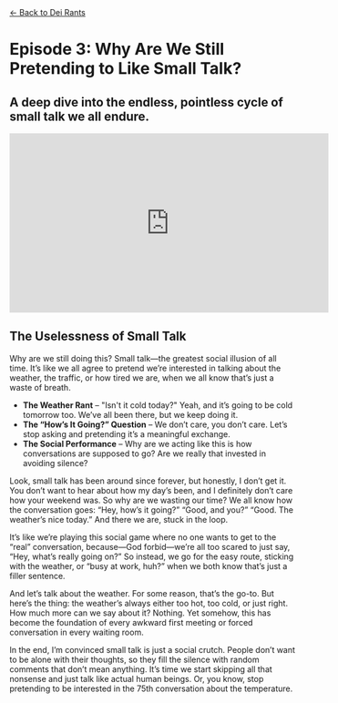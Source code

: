 <div class="container mt-5 mx-8">
  <!-- Back Button -->
  <a href="/dei-rants" class="btn btn-secondary mb-4">← Back to Dei Rants</a>

  <!-- Title Section -->
  <div class="text-center mb-5">
    <h1 class="display-4">Episode 3: Why Are We Still Pretending to Like Small Talk?</h1>
    <h2 class="text-muted">A deep dive into the endless, pointless cycle of small talk we all endure.</h2>
  </div>

  <!-- Video Section -->
  <div class="text-center mb-5">
    <div class="ratio ratio-16x9">
       <iframe width="560" height="315" src="https://www.youtube.com/embed/Omlvg3mR0K8?si=XH3NeszjJmcspt4G" title="YouTube video player" frameborder="0" allow="accelerometer; autoplay; clipboard-write; encrypted-media; gyroscope; picture-in-picture; web-share" referrerpolicy="strict-origin-when-cross-origin" allowfullscreen></iframe>
    </div>
  </div>

  <!-- Story Content -->
  <div class="ep-content mb-3">
    <h2>The Uselessness of Small Talk</h2>
    <p>Why are we still doing this? Small talk—the greatest social illusion of all time. It’s like we all agree to pretend we’re interested in talking about the weather, the traffic, or how tired we are, when we all know that’s just a waste of breath.</p>
    <ul class="list-group">
      <li class="list-group-item"><strong>The Weather Rant</strong> – "Isn't it cold today?" Yeah, and it’s going to be cold tomorrow too. We’ve all been there, but we keep doing it.</li>
      <li class="list-group-item"><strong>The “How’s It Going?” Question</strong> – We don’t care, you don’t care. Let’s stop asking and pretending it’s a meaningful exchange.</li>
      <li class="list-group-item"><strong>The Social Performance</strong> – Why are we acting like this is how conversations are supposed to go? Are we really that invested in avoiding silence?</li>
    </ul>
  </div>

  <!-- Additional Content -->
  <div class="row">
    <div>
      <p>Look, small talk has been around since forever, but honestly, I don’t get it. You don’t want to hear about how my day’s been, and I definitely don’t care how your weekend was. So why are we wasting our time? We all know how the conversation goes: “Hey, how’s it going?” “Good, and you?” “Good. The weather’s nice today.” And there we are, stuck in the loop.</p>
    </div>
    <div>
      <p>It’s like we’re playing this social game where no one wants to get to the “real” conversation, because—God forbid—we’re all too scared to just say, “Hey, what’s really going on?” So instead, we go for the easy route, sticking with the weather, or “busy at work, huh?” when we both know that’s just a filler sentence.</p>
    </div>
    <div>
      <p>And let’s talk about the weather. For some reason, that’s the go-to. But here’s the thing: the weather’s always either too hot, too cold, or just right. How much more can we say about it? Nothing. Yet somehow, this has become the foundation of every awkward first meeting or forced conversation in every waiting room.</p>
    </div>
    <div>
      <p>In the end, I’m convinced small talk is just a social crutch. People don’t want to be alone with their thoughts, so they fill the silence with random comments that don’t mean anything. It’s time we start skipping all that nonsense and just talk like actual human beings. Or, you know, stop pretending to be interested in the 75th conversation about the temperature.</p>
    </div>
  </div>
</div>
